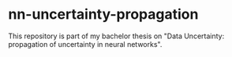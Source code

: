 # nn-uncertainty-propagation
This repository is part of my bachelor thesis on "Data Uncertainty: propagation of uncertainty in neural networks".
